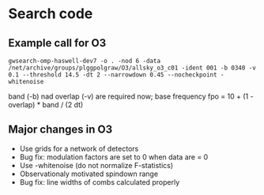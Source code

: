 # Search code

## Example call for O3
`gwsearch-omp-haswell-dev7 -o . -nod 6 -data /net/archive/groups/plggpolgraw/O3/allsky_o3_c01 -ident 001 -b 0340 -v 0.1 --threshold 14.5 -dt 2 --narrowdown 0.45 --nocheckpoint -whitenoise`

band (-b) nad overlap (-v) are required now; base frequency fpo = 10 + (1 - overlap) * band / (2 dt)

## Major changes in O3

* Use grids for a network of detectors
* Bug fix: modulation factors are set to 0 when data are = 0
* Use -whitenoise (do not normalize F-statistics)
* Observationaly motivated spindown range
* Bug fix: line widths of combs calculated properly

